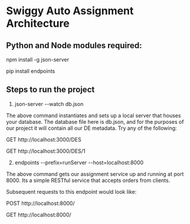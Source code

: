 # Swiggy Auto Assignment Architecture

## Python and Node modules required:

npm install -g json-server

pip install endpoints

## Steps to run the project
1) json-server --watch db.json

The above command instantiates and sets up a local server that houses your database. The database file here is db.json, and for the purposes of our project it will contain all our DE metadata. Try any of the following:
  
  GET http://localhost:3000/DES
  
  GET http://localhost:3000/DES/1

2) endpoints --prefix=runServer --host=localhost:8000

The above command gets our assignment service up and running at port 8000. Its a simple RESTful service that accepts orders from clients.

Subsequent requests to this endpoint would look like:
  
  POST http://localhost:8000/
  
  GET http://localhost:8000/
